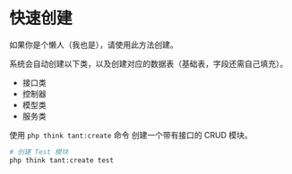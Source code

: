 # 快速创建
如果你是个懒人（我也是），请使用此方法创建。

系统会自动创建以下类，以及创建对应的数据表（基础表，字段还需自己填充）。

* 接口类
* 控制器
* 模型类
* 服务类

使用 `php think tant:create` 命令 创建一个带有接口的 CRUD 模块。

```sh
# 创建 Test 模块
php think tant:create test
```
